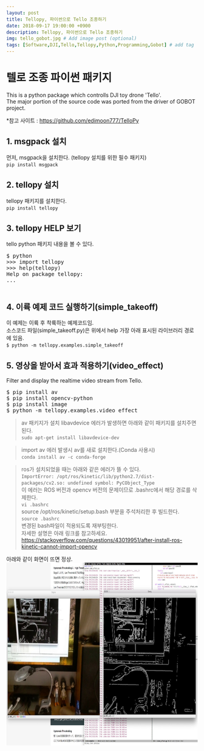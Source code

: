 ```yaml
---
layout: post
title: Tellopy, 파이썬으로 Tello 조종하기
date: 2018-09-17 19:00:00 +0900
description: Tellopy, 파이썬으로 Tello 조종하기
img: tello_gobot.jpg # Add image post (optional)
tags: [Software,DJI,Tello,Tellopy,Python,Programming,Gobot] # add tag
---
```


# 텔로 조종 파이썬 패키지   
This is a python package which controlls DJI toy drone 'Tello'.   
The major portion of the source code was ported from the driver of GOBOT project.

*참고 사이트 : https://github.com/edimoon777/TelloPy

## 1. msgpack 설치   
먼저, msgpack을 설치한다. (tellopy 설치를 위한 필수 패키지)   
`pip install msgpack`   

## 2. tellopy 설치   
tellopy 패키지를 설치한다.   
`pip install tellopy`   

## 3. tellopy HELP 보기   
tello python 패키지 내용을 볼 수 있다.   
<pre>
$ python   
>>> import tellopy   
>>> help(tellopy)   
Help on package tellopy:   
...   
  </pre>
  
## 4. 이륙 예제 코드 실행하기(simple_takeoff)   
이 예제는 이륙 후 착륙하는 예제코드임.  
소스코드 파일(simple_takeoff.py)은 위에서 help 가장 아래 표시된 라이브러리 경로에 있음.   
`$ python -m tellopy.examples.simple_takeoff`   

## 5. 영상을 받아서 효과 적용하기(video_effect)   
Filter and display the realtime video stream from Tello.   
<pre>
$ pip install av
$ pip install opencv-python
$ pip install image
$ python -m tellopy.examples.video_effect
</pre>

> av 패키지가 설치 libavdevice 에러가 발생하면 아래와 같이 패키지를 설치주면 된다.   
`sudo apt-get install libavdevice-dev`   

> import av 에러 발생시 av를 새로 설치한다.(Conda 사용시)      
`conda install av -c conda-forge`   
  
> ros가 설치되었을 때는 아래와 같은 에러가 뜰 수 있다.   
`ImportError: /opt/ros/kinetic/lib/python2.7/dist-packages/cv2.so: undefined symbol: PyCObject_Type`    
이 에러는 ROS 버전과 opencv 버전의 문제이므로 .bashrc에서 해당 경로를 삭제한다.   
`vi .bashrc`   
source /opt/ros/kinetic/setup.bash 부분을 주석처리한 후 빌드한다.    
`source .bashrc`    
변경된 bash파일이 적용되도록 재부팅한다.   
자세한 설명은 아래 링크를 참고하세요.    
https://stackoverflow.com/questions/43019951/after-install-ros-kinetic-cannot-import-opencv   


아래와 같이 화면이 뜨면 정상.   
<img src=https://github.com/hanyazou/TelloPy/raw/develop-0.6.0/files/video_effect.jpg width="640" height="480">
</img>
